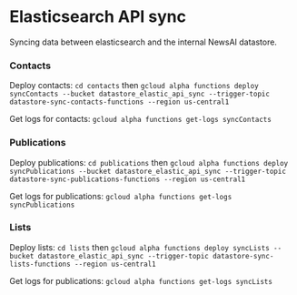 # Elasticsearch API sync

Syncing data between elasticsearch and the internal NewsAI datastore.

### Contacts

Deploy contacts: `cd contacts` then `gcloud alpha functions deploy syncContacts --bucket datastore_elastic_api_sync --trigger-topic datastore-sync-contacts-functions --region us-central1`

Get logs for contacts: `gcloud alpha functions get-logs syncContacts`

### Publications

Deploy publications: `cd publications` then `gcloud alpha functions deploy syncPublications --bucket datastore_elastic_api_sync --trigger-topic datastore-sync-publications-functions --region us-central1`

Get logs for publications: `gcloud alpha functions get-logs syncPublications`

### Lists

Deploy lists: `cd lists` then `gcloud alpha functions deploy syncLists --bucket datastore_elastic_api_sync --trigger-topic datastore-sync-lists-functions --region us-central1`

Get logs for publications: `gcloud alpha functions get-logs syncLists`
